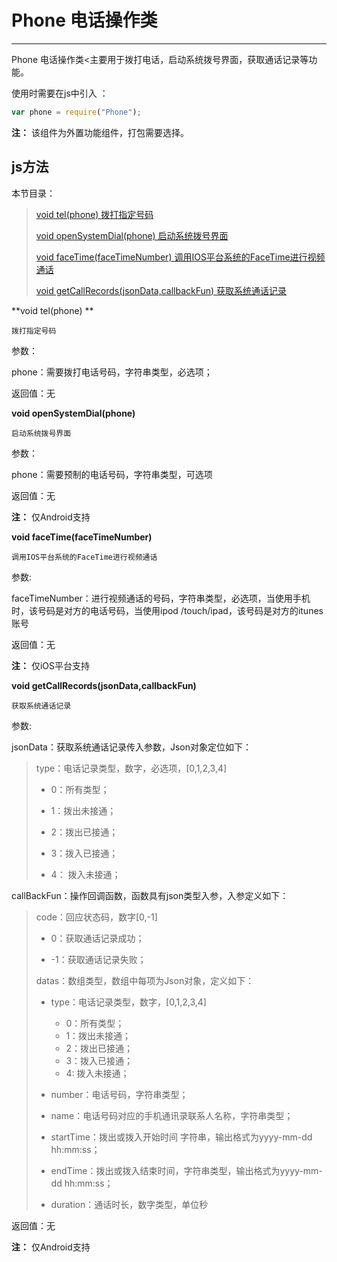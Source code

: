# Phone 电话操作类

----------

 Phone 电话操作类<主要用于拨打电话，启动系统拨号界面，获取通话记录等功能。

使用时需要在js中引入 ：

```javascript
var phone = require("Phone"); 
```

**注：** 该组件为外置功能组件，打包需要选择。

<h2 id="cid_1">js方法</h2>  

本节目录：

>[ void tel(phone)  拨打指定号码 ](#ff_0)
> 
> [void openSystemDial(phone)  启动系统拨号界面 ](#ff_1)
> 
> [void faceTime(faceTimeNumber)   调用IOS平台系统的FaceTime进行视频通话 ](#ff_2)
> 
> [void getCallRecords(jsonData,callbackFun)    获取系统通话记录 ](#ff_3)
> 

<span id="ff_0">**void tel(phone) **</span>  

<code>拨打指定号码</code>     

参数：  

phone：需要拨打电话号码，字符串类型，必选项；  

返回值：无



<span id="ff_1">**void openSystemDial(phone)**</span>  

<code>启动系统拨号界面</code>   

参数：  

phone：需要预制的电话号码，字符串类型，可选项 

返回值：无  

**注：** 仅Android支持


<span id="ff_2">**void faceTime(faceTimeNumber)**</span>  

<code>调用IOS平台系统的FaceTime进行视频通话</code> 

参数:  

faceTimeNumber：进行视频通话的号码，字符串类型，必选项，当使用手机时，该号码是对方的电话号码，当使用ipod /touch/ipad，该号码是对方的itunes账号

返回值：无  

**注：** 仅iOS平台支持


<span id="ff_3">**void getCallRecords(jsonData,callbackFun)**</span>  

<code>获取系统通话记录</code>  


参数: 

jsonData：获取系统通话记录传入参数，Json对象定位如下：  

> type：电话记录类型，数字，必选项，[0,1,2,3,4]
> 
> - 0：所有类型；
> 
> - 1：拨出未接通；
> 
> - 2：拨出已接通；
> 
> - 3：拨入已接通；
> 
> - 4： 拨入未接通； 

callBackFun：操作回调函数，函数具有json类型入参，入参定义如下：

> code：回应状态码，数字[0,-1]
> 
> - 0：获取通话记录成功；
> 
> - -1：获取通话记录失败；
> 
> datas：数组类型，数组中每项为Json对象，定义如下：
> 
> - type：电话记录类型，数字，[0,1,2,3,4]
>   -  0：所有类型；
>   -  1：拨出未接通；
>   - 2：拨出已接通；
>   - 3：拨入已接通；
>   - 4: 拨入未接通； 
> 
> - number：电话号码，字符串类型；
> 
> - name：电话号码对应的手机通讯录联系人名称，字符串类型；
> 
> - startTime：拨出或拨入开始时间 字符串，输出格式为yyyy-mm-dd hh:mm:ss；
> 
> - endTime：拨出或拨入结束时间，字符串类型，输出格式为yyyy-mm-dd hh:mm:ss；
> 
> - duration：通话时长，数字类型，单位秒

返回值：无  

**注：** 仅Android支持

